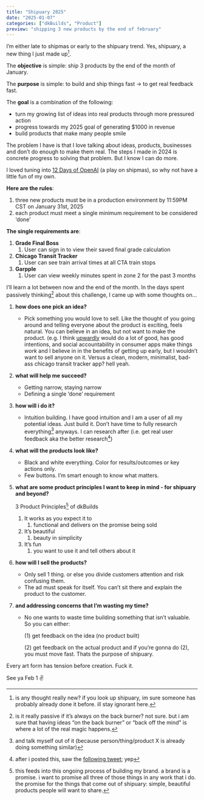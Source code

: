 ```yaml
---
title: "Shipuary 2025"
date: "2025-01-07"
categories: ["dkBuilds", "Product"]
preview: "shipping 3 new products by the end of february"
---
```


I’m either late to shipmas or early to the shipuary trend. Yes, shipuary, a new thing I just made up[^1].

The **objective** is simple: ship 3 products by the end of the month of January.

The **purpose** is simple: to build and ship things fast → to get real feedback fast.

The **goal** is a combination of the following:

- turn my growing list of ideas into real products through more pressured action
- progress towards my 2025 goal of generating $1000 in revenue
- build products that make many people smile

The problem I have is that I love talking about ideas, products, businesses and don’t do enough to make them real. The steps I made in 2024 is concrete progress to solving that problem. But I know I can do more. 

I loved tuning into [12 Days of OpenAI](https://openai.com/12-days/) (a play on shipmas), so why not have a little fun of my own.

**Here are the rules**:

1. three new products must be in a production environment by 11:59PM CST on January 31st, 2025
2. each product must meet a single minimum requirement to be considered ‘done’

**The single requirements are**:

1. **Grade Final Boss**
    1. User can sign in to view their saved final grade calculation
2. **Chicago Transit Tracker**
    1. User can see train arrival times at all CTA train stops
3. **Garpple**
    1. User can view weekly minutes spent in zone 2 for the past 3 months

I’ll learn a lot between now and the end of the month. In the days spent passively thinking[^2] about this challenge, I came up with some thoughts on...

1. **how does one pick an idea?**
    - Pick something you would love to sell. Like the thought of you going around and telling everyone about the product is exciting, feels natural. You can believe in an idea, but not want to make the product. (e.g. I think [upwardly](http://www.wakeupwardly.com) would do a lot of good, has good intentions, and social accountability in consumer apps make things *work* and I believe in in the benefits of getting up early, but I wouldn’t want to sell anyone on it. Versus a clean, modern, minimalist, bad-ass chicago transit tracker app? hell yeah.
2. **what will help me succeed?**
    - Getting narrow, staying narrow
    - Defining a single ‘done’ requirement
3. **how will i do it?**
    - Intuition building. I have good intuition and I am a user of all my potential ideas. Just build it. Don’t have time to fully research everything[^3] anyways. I can research after (i.e. get real user feedback aka the better research[^5])
4. **what will the products look like?**
    - Black and white everything. Color for results/outcomes or key actions only.
    - Few buttons. I’m smart enough to know what matters.
5. **what are some product principles I want to keep in mind - for shipuary and beyond?**
    
    3 Product Principles[^4] of dkBuilds
    
    1. It works as you expect it to
        1. functional and delivers on the promise being sold
    2. It’s beautiful
        1. beauty in simplicity
    3. It’s fun
        1. you want to use it and tell others about it
6. **how will I sell the products?**
    - Only sell 1 thing. or else you divide customers attention and risk confusing them.
    - The ad must speak for itself. You can’t sit there and explain the product to the customer.
7. **and addressing concerns that I’m wasting my time?**
    - No one wants to waste time building something that isn’t valuable. So you can either:
        
        (1) get feedback on the idea (no product built)
        
        (2) get feedback on the actual product
        and if you’re gonna do (2), you must move fast. Thats the purpose of shipuary.
        

Every art form has tension before creation. Fuck it.

See ya Feb 1 ✌️


[^1]: is any thought really new? if you look up shipuary, im sure someone has probably already done it before. ill stay ignorant here.

[^2]: is it really passive if it’s always on the back burner? not sure. but i am sure that having ideas “on the back burner” or “back off the mind” is where a lot of the real magic happens.

[^3]: and talk myself out of it (because person/thing/product X is already doing something similar)

[^4]: this feeds into this ongoing process of building my brand. a brand is a promise. i want to promise all three of those things in any work that i do. the promise for the things that come out of shipuary: simple, beautiful products people will want to share.

[^5]: after i posted this, saw the [following tweet](https://x.com/jsngr/status/1876831618003833308); yep